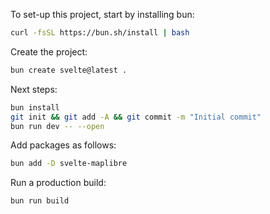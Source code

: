 
To set-up this project, start by installing bun:

```bash
curl -fsSL https://bun.sh/install | bash
```

Create the project:

```bash
bun create svelte@latest .
```

Next steps:

```bash
bun install
git init && git add -A && git commit -m "Initial commit" 
bun run dev -- --open
```

Add packages as follows:

```bash
bun add -D svelte-maplibre
```

Run a production build:

```bash
bun run build
```
